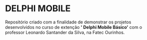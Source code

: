 # DELPHI MOBILE
Repositório criado com a finalidade de demonstrar os projetos desenvolvidos no curso de extenção **' Delphi Mobile Básico'** com o professor Leonardo Santander da Silva, na Fatec Ourinhos.